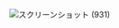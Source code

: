 ![スクリーンショット (931)](https://github.com/Typixel908/Dashboard/assets/100420145/ba5f44a4-05c2-4082-98b4-5efebaffee25)
